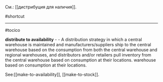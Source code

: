 См.: [[дистрибуция для наличия]].

#shortcut




<hr/>

#tocico

<b>distribute to availability</b> - - A distribution strategy in which a central warehouse is maintained and manufacturers/suppliers ship to the central warehouse based on the consumption from both the central warehouse and regional warehouses, and distributors and/or retailers pull inventory from the central warehouse based on consumption at their locations. warehouse based on consumption at their locations. 



See:[[make-to-availability]], [[make-to-stock]].
